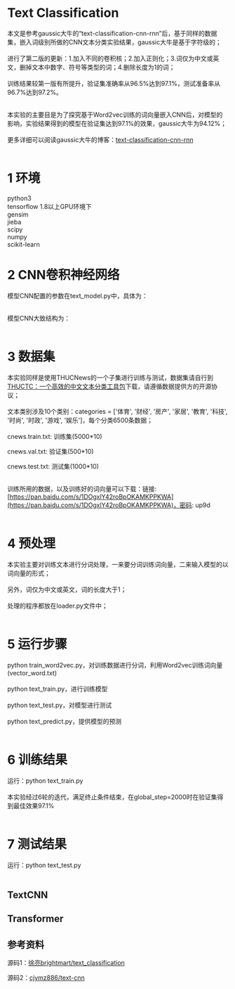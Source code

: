 # Text Classification

本文是参考gaussic大牛的“text-classification-cnn-rnn”后，基于同样的数据集，嵌入词级别所做的CNN文本分类实验结果，gaussic大牛是基于字符级的；<br><br>
进行了第二版的更新：1.加入不同的卷积核；2.加入正则化；3.词仅为中文或英文，删掉文本中数字、符号等类型的词；4.删除长度为1的词；<br>
<br>
训练结果较第一版有所提升，验证集准确率从96.5%达到97.1%，测试准备率从96.7%达到97.2%。<br>
<br>


本实验的主要目是为了探究基于Word2vec训练的词向量嵌入CNN后，对模型的影响，实验结果得到的模型在验证集达到97.1%的效果，gaussic大牛为94.12%；<br><br>
更多详细可以阅读gaussic大牛的博客：[text-classification-cnn-rnn](https://github.com/gaussic/text-classification-cnn-rnn)<br><br>

1 环境
=
python3<br>
tensorflow 1.8以上GPU环境下<br>
gensim<br>
jieba<br>
scipy<br>
numpy<br>
scikit-learn<br>

2 CNN卷积神经网络
=
模型CNN配置的参数在text_model.py中，具体为：<br><br>

模型CNN大致结构为：<br><br>

3 数据集
=
本实验同样是使用THUCNews的一个子集进行训练与测试，数据集请自行到[THUCTC：一个高效的中文文本分类工具包](http://thuctc.thunlp.org/)下载，请遵循数据提供方的开源协议；<br><br>
文本类别涉及10个类别：categories = \['体育', '财经', '房产', '家居', '教育', '科技', '时尚', '时政', '游戏', '娱乐']，每个分类6500条数据；<br><br>
cnews.train.txt: 训练集(5000*10)<br>

cnews.val.txt: 验证集(500*10)<br>

cnews.test.txt: 测试集(1000*10)<br><br>

训练所用的数据，以及训练好的词向量可以下载：链接: [https://pan.baidu.com/s/1DOgxlY42roBpOKAMKPPKWA](https://pan.baidu.com/s/1DOgxlY42roBpOKAMKPPKWA)，密码: up9d<br><br>


4 预处理
=
本实验主要对训练文本进行分词处理，一来要分词训练词向量，二来输入模型的以词向量的形式；<br><br>
另外，词仅为中文或英文，词的长度大于1；<br><br>
处理的程序都放在loader.py文件中；<br><br>


5 运行步骤
=
python train_word2vec.py，对训练数据进行分词，利用Word2vec训练词向量(vector_word.txt)<br><br>
python text_train.py，进行训练模型<br><br>
python text_test.py，对模型进行测试<br><br>
python text_predict.py，提供模型的预测<br><br>


6 训练结果
=
运行：python text_train.py<br><br>
本实验经过6轮的迭代，满足终止条件结束，在global_step=2000时在验证集得到最佳效果97.1%<br><br>


7 测试结果
=
运行：python text_test.py<br><br>


## TextCNN

## Transformer

## 参考资料

源码1：[徐亮brightmart/text_classification](https://github.com/brightmart/text_classification)

源码2：[cjymz886/text-cnn](https://github.com/cjymz886/text-cnn)
